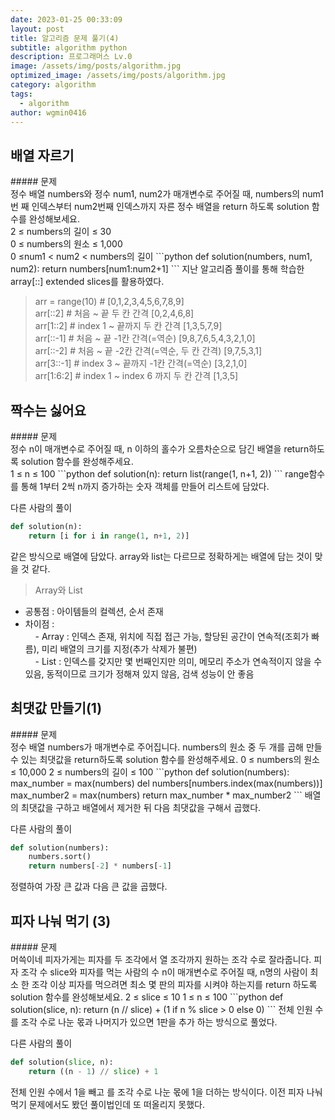 ```yaml
---
date: 2023-01-25 00:33:09
layout: post
title: 알고리즘 문제 풀기(4)
subtitle: algorithm python
description: 프로그래머스 Lv.0
image: /assets/img/posts/algorithm.jpg
optimized_image: /assets/img/posts/algorithm.jpg
category: algorithm
tags:
  - algorithm
author: wgmin0416
---
```

<h2>배열 자르기</h2>
##### 문제<br>
정수 배열 numbers와 정수 num1, num2가 매개변수로 주어질 때, 
numbers의 num1번 째 인덱스부터 num2번째 인덱스까지 자른 정수 배열을 return 하도록 solution 함수를 완성해보세요.<br/>
2 ≤ numbers의 길이 ≤ 30<br/>
0 ≤ numbers의 원소 ≤ 1,000<br/>
0 ≤num1 < num2 < numbers의 길이
```python
def solution(numbers, num1, num2):
    return numbers[num1:num2+1]
```
지난 알고리즘 풀이를 통해 학습한 array[::] extended slices를 활용하였다.

> arr = range(10) # [0,1,2,3,4,5,6,7,8,9] <br/>
> arr[::2] # 처음 ~ 끝 두 칸 간격 [0,2,4,6,8] <br/>
> arr[1::2] # index 1 ~ 끝까지 두 칸 간격 [1,3,5,7,9] <br/>
> arr[::-1] # 처음 ~ 끝 -1칸 간격(=역순) [9,8,7,6,5,4,3,2,1,0] <br/>
> arr[::-2] # 처음 ~ 끝 -2칸 간격(=역순, 두 칸 간격) [9,7,5,3,1] <br/>
> arr[3::-1] # index 3 ~ 끝까지 -1칸 간격(=역순) [3,2,1,0] <br/>
> arr[1:6:2] # index 1 ~ index 6 까지 두 칸 간격 [1,3,5] <br/>

<h2>짝수는 싫어요</h2>
##### 문제<br>
정수 n이 매개변수로 주어질 때, n 이하의 홀수가 오름차순으로 담긴 배열을 return하도록 solution 함수를 완성해주세요.<br/>
1 ≤ n ≤ 100
```python
def solution(n):
    return list(range(1, n+1, 2))
```
range함수를 통해 1부터 2씩 n까지 증가하는 숫자 객체를 만들어 리스트에 담았다.

다른 사람의 풀이
```python
def solution(n):
    return [i for i in range(1, n+1, 2)]
```
같은 방식으로 배열에 담았다. array와 list는 다르므로 정확하게는 배열에 담는 것이 맞을 것 같다.

> Array와 List <br/>
* 공통점 : 아이템들의 컬렉션, 순서 존재<br/>
* 차이점 : <br/>
&nbsp;&nbsp;&nbsp;&nbsp;- Array : 인덱스 존재, 위치에 직접 접근 가능, 할당된 공간이 연속적(조회가 빠름), 미리 배열의 크기를 지정(추가 삭제가 불편)  
&nbsp;&nbsp;&nbsp;&nbsp;- List : 인덱스를 갖지만 몇 번째인지만 의미, 메모리 주소가 연속적이지 않을 수 있음, 동적이므로 크기가 정해져 있지 않음, 검색 성능이 안 좋음

<h2>최댓값 만들기(1)</h2>
##### 문제<br>
정수 배열 numbers가 매개변수로 주어집니다. numbers의 원소 중 두 개를 곱해 만들 수 있는 최댓값을 return하도록 solution 함수를 완성해주세요.    
0 ≤ numbers의 원소 ≤ 10,000  
2 ≤ numbers의 길이 ≤ 100
```python
def solution(numbers):
    max_number = max(numbers)
    del numbers[numbers.index(max(numbers))]
    max_number2 = max(numbers)
    return max_number * max_number2
```
배열의 최댓값을 구하고 배열에서 제거한 뒤 다음 최댓값을 구해서 곱했다.

다른 사람의 풀이
```python
def solution(numbers):
    numbers.sort()
    return numbers[-2] * numbers[-1]
```
정렬하여 가장 큰 값과 다음 큰 값을 곱했다.

<h2>피자 나눠 먹기 (3)</h2>
##### 문제<br>
머쓱이네 피자가게는 피자를 두 조각에서 열 조각까지 원하는 조각 수로 잘라줍니다. 피자 조각 수 slice와 피자를 먹는 사람의 수 n이 매개변수로 주어질 때, n명의 사람이 최소 한 조각 이상 피자를 먹으려면 최소 몇 판의 피자를 시켜야 하는지를 return 하도록 solution 함수를 완성해보세요.  
2 ≤ slice ≤ 10  
1 ≤ n ≤ 100
```python
def solution(slice, n):
    return (n // slice) + (1 if n % slice > 0 else 0)
```
전체 인원 수를 조각 수로 나눈 몫과 나머지가 있으면 1판을 추가 하는 방식으로 풀었다.

다른 사람의 풀이
```python
def solution(slice, n):
    return ((n - 1) // slice) + 1
```
전체 인원 수에서 1을 빼고 를 조각 수로 나눈 몫에 1을 더하는 방식이다. 
이전 피자 나눠먹기 문제에서도 봤던 풀이법인데 또 떠올리지 못했다.